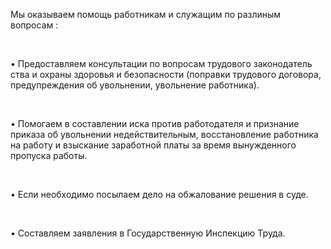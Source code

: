 Мы оказываем помощь работникам и служащим  по разлиным вопросам :

<br/>

• Предоставляем консультации по вопросам трудового законодатель ства и охраны здоровья и безопасности (поправки трудового договора, предупреждения об увольнении, увольнение работника).

<br/>

• Помогаем в составлении иска против работодателя и признание приказа об увольнении недействительным, восстановление работника на работу и взыскание заработной платы за время вынужденного пропуска работы.

<br/>

• Если необходимо посылаем дело на обжалование решения в суде.

<br/>

• Составляем заявления в Государственную Инспекцию Труда.

<!-- Google tag (gtag.js) -->
<script async src="https://www.googletagmanager.com/gtag/js?id=AW-11072310083"></script>
<script>
  window.dataLayer = window.dataLayer || [];
  function gtag(){dataLayer.push(arguments);}
  gtag('js', new Date());

  gtag('config', 'AW-11072310083');
</script>
